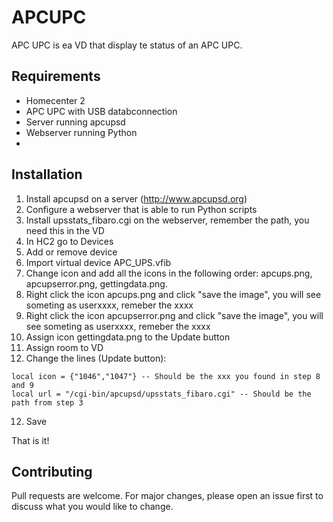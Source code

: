 # APCUPC
APC UPC is ea VD that display te status of an APC UPC.

## Requirements
- Homecenter 2
- APC UPC with USB databconnection
- Server running apcupsd
- Webserver running Python
- 

## Installation
1. Install apcupsd on a server (http://www.apcupsd.org)
2. Configure a webserver that is able to run Python scripts
3. Install upsstats_fibaro.cgi on the webserver, remember the path, you need this in the VD
4. In HC2 go to Devices
5. Add or remove device
6. Import virtual device APC_UPS.vfib
7. Change icon and add all the icons in the following order: apcups.png, apcupserror.png, gettingdata.png.
8. Right click the icon apcups.png and click "save the image", you will see someting as userxxxx, remeber the xxxx
9. Right click the icon apcupserror.png and click "save the image", you will see someting as userxxxx, remeber the xxxx
10. Assign icon gettingdata.png to the Update button
11. Assign room to VD
12. Change the lines (Update button):
```
local icon = {"1046","1047"} -- Should be the xxx you found in step 8 and 9
local url = "/cgi-bin/apcupsd/upsstats_fibaro.cgi" -- Should be the path from step 3
```
12. Save

That is it!

## Contributing
Pull requests are welcome. For major changes, please open an issue first to discuss what you would like to change.
